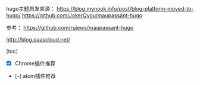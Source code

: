 hugo主题启发来源： https://blog.mynook.info/post/blog-platform-moved-to-hugo/
https://github.com/JokerQyou/maupassant-hugo

参考： https://github.com/rujews/maupassant-hugo

http://blog.paascloud.net/








[toc]


 - [x] Chrome插件推荐
 - [-] atom插件推荐
